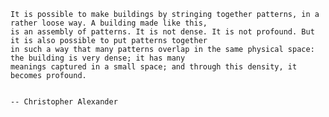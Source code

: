 

    It is possible to make buildings by stringing together patterns, in a rather loose way. A building made like this, 
    is an assembly of patterns. It is not dense. It is not profound. But it is also possible to put patterns together 
    in such a way that many patterns overlap in the same physical space: the building is very dense; it has many 
    meanings captured in a small space; and through this density, it becomes profound. 
                                                                                        
                                                                                            -- Christopher Alexander